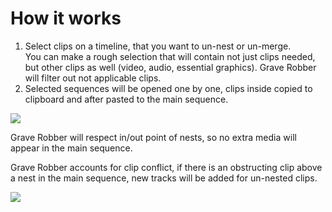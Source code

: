 # How it works

1. Select clips on a timeline, that you want to un-nest or un-merge.\
   You can make a rough selection that will contain not just clips needed, but other clips as well (video, audio, essential graphics). Grave Robber will filter out not applicable clips.
2. Selected sequences will be opened one by one, clips inside copied to clipboard and after pasted to the main sequence.

![](../../.gitbook/assets/GraveRobber\_unnest\_01.gif)

Grave Robber will respect in/out point of nests, so no extra media will appear in the main sequence.

Grave Robber accounts for clip conflict, if there is an obstructing clip above a nest in the main sequence, new tracks will be added for un-nested clips.

![](../../.gitbook/assets/GraveRobber\_unnest\_02.gif)

